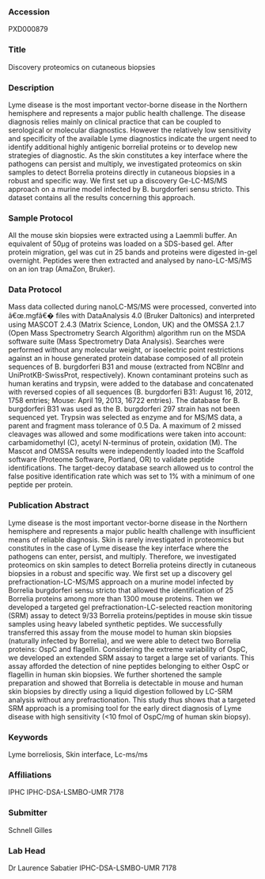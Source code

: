 ### Accession
PXD000879

### Title
Discovery proteomics on cutaneous biopsies

### Description
Lyme disease is the most important vector-borne disease in the Northern hemisphere and represents a major public health challenge. The disease diagnosis relies mainly on clinical practice that can be coupled to serological or molecular diagnostics. However the relatively low sensitivity and specificity of the available Lyme diagnostics indicate the urgent need to identify additional highly antigenic borrelial proteins or to develop new strategies of diagnostic. As the skin constitutes a key interface where the pathogens can persist and multiply, we investigated proteomics on skin samples to detect Borrelia proteins directly in cutaneous biopsies in a robust and specific way. We first set up a discovery Ge-LC-MS/MS approach on a murine model infected by B. burgdorferi sensu stricto. This dataset contains all the results concerning this approach.

### Sample Protocol
All the mouse skin biopsies were extracted using a Laemmli buffer. An equivalent of 50µg of proteins was loaded on a SDS-based gel. After protein migration, gel was cut in 25 bands and proteins were digested in-gel overnight. Peptides were then extracted and analysed by nano-LC-MS/MS on an ion trap (AmaZon, Bruker).

### Data Protocol
Mass data collected during nanoLC-MS/MS were processed, converted into â€œ.mgfâ€� files with DataAnalysis 4.0 (Bruker Daltonics) and interpreted using MASCOT 2.4.3 (Matrix Science, London, UK) and the OMSSA 2.1.7 (Open Mass Spectrometry Search Algorithm) algorithm run on the MSDA software suite (Mass Spectrometry Data Analysis). Searches were performed without any molecular weight, or isoelectric point restrictions against an in house generated protein database composed of all protein sequences of B. burgdorferi B31 and mouse (extracted from NCBInr and UniProtKB-SwissProt, respectively). Known contaminant proteins such as human keratins and trypsin, were added to the database and concatenated with reversed copies of all sequences (B. burgdorferi B31: August 16, 2012, 1758 entries; Mouse: April 19, 2013, 16722 entries). The database for B. burgdorferi B31 was used as the B. burgdorferi 297 strain has not been sequenced yet. Trypsin was selected as enzyme and for MS/MS data, a parent and fragment mass tolerance of 0.5 Da. A maximum of 2 missed cleavages was allowed and some modifications were taken into account: carbamidomethyl (C), acetyl N-terminus of protein, oxidation (M). The Mascot and OMSSA results were independently loaded into the Scaffold software (Proteome Software, Portland, OR) to validate peptide identifications. The target-decoy database search allowed us to control the false positive identification rate which was set to 1% with a minimum of one peptide per protein.

### Publication Abstract
Lyme disease is the most important vector-borne disease in the Northern hemisphere and represents a major public health challenge with insufficient means of reliable diagnosis. Skin is rarely investigated in proteomics but constitutes in the case of Lyme disease the key interface where the pathogens can enter, persist, and multiply. Therefore, we investigated proteomics on skin samples to detect Borrelia proteins directly in cutaneous biopsies in a robust and specific way. We first set up a discovery gel prefractionation-LC-MS/MS approach on a murine model infected by Borrelia burgdorferi sensu stricto that allowed the identification of 25 Borrelia proteins among more than 1300 mouse proteins. Then we developed a targeted gel prefractionation-LC-selected reaction monitoring (SRM) assay to detect 9/33 Borrelia proteins/peptides in mouse skin tissue samples using heavy labeled synthetic peptides. We successfully transferred this assay from the mouse model to human skin biopsies (naturally infected by Borrelia), and we were able to detect two Borrelia proteins: OspC and flagellin. Considering the extreme variability of OspC, we developed an extended SRM assay to target a large set of variants. This assay afforded the detection of nine peptides belonging to either OspC or flagellin in human skin biopsies. We further shortened the sample preparation and showed that Borrelia is detectable in mouse and human skin biopsies by directly using a liquid digestion followed by LC-SRM analysis without any prefractionation. This study thus shows that a targeted SRM approach is a promising tool for the early direct diagnosis of Lyme disease with high sensitivity (&lt;10 fmol of OspC/mg of human skin biopsy).

### Keywords
Lyme borreliosis, Skin interface, Lc-ms/ms

### Affiliations
IPHC
IPHC-DSA-LSMBO-UMR 7178

### Submitter
Schnell Gilles

### Lab Head
Dr Laurence Sabatier
IPHC-DSA-LSMBO-UMR 7178


